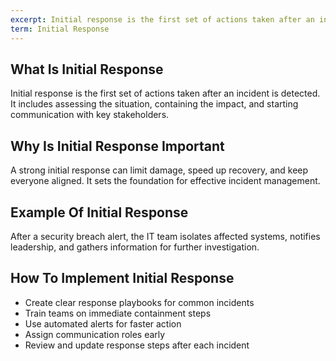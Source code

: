 ```yaml
---
excerpt: Initial response is the first set of actions taken after an incident is detected.
term: Initial Response
---
```

## What Is Initial Response

Initial response is the first set of actions taken after an incident is detected. It includes assessing the situation, containing the impact, and starting communication with key stakeholders.

## Why Is Initial Response Important

A strong initial response can limit damage, speed up recovery, and keep everyone aligned. It sets the foundation for effective incident management.

## Example Of Initial Response

After a security breach alert, the IT team isolates affected systems, notifies leadership, and gathers information for further investigation.

## How To Implement Initial Response

- Create clear response playbooks for common incidents
- Train teams on immediate containment steps
- Use automated alerts for faster action
- Assign communication roles early
- Review and update response steps after each incident